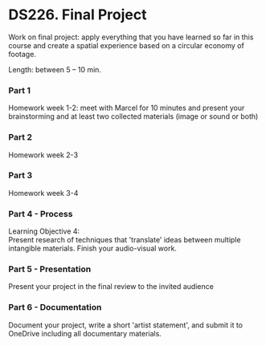 # DS226. Final Project


Work on final project: apply everything that you have learned so far in this course and create a spatial experience based on a circular economy of footage.  
  
Length: between 5 – 10 min.


### Part 1

Homework week 1-2: meet with Marcel for 10 minutes and present your brainstorming and at least two collected materials (image or sound or both)

### Part 2

Homework week 2-3

### Part 3

Homework week 3-4

### Part 4 - Process

Learning Objective 4:  
Present research of techniques that 'translate' ideas between multiple intangible materials.
Finish your audio-visual work.

### Part 5 - Presentation

Present your project in the final review to the invited audience

### Part 6 - Documentation

Document your project, write a short 'artist statement', and submit it to OneDrive including all documentary materials.

